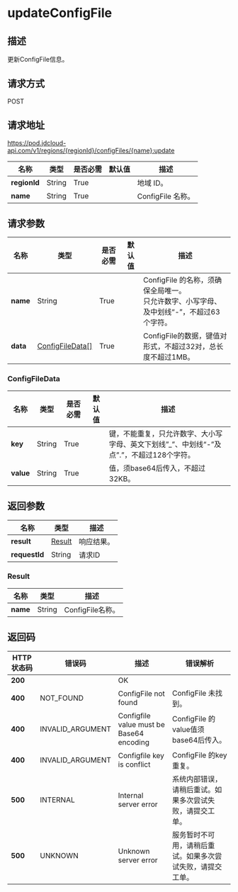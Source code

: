 # updateConfigFile


## 描述
更新ConfigFile信息。


## 请求方式
POST

## 请求地址
https://pod.jdcloud-api.com/v1/regions/{regionId}/configFiles/{name}:update

|名称|类型|是否必需|默认值|描述|
|---|---|---|---|---|
|**regionId**|String|True| |地域 ID。|
|**name**|String|True| |ConfigFile 名称。|

## 请求参数
|名称|类型|是否必需|默认值|描述|
|---|---|---|---|---|
|**name**|String|True| |ConfigFile 的名称，须确保全局唯一。<br>只允许数字、小写字母、及中划线“-”，不超过63个字符。|
|**data**|[ConfigFileData[]](updateconfigfile#configfiledata)|True| |ConfigFile的数据，键值对形式，不超过32对，总长度不超过1MB。|

### <div id="configfiledata">ConfigFileData</div>
|名称|类型|是否必需|默认值|描述|
|---|---|---|---|---|
|**key**|String|True| |键，不能重复，只允许数字、大小写字母、英文下划线”_”、中划线“-”及点”.”，不超过128个字符。|
|**value**|String|True| |值，须base64后传入，不超过32KB。|

## 返回参数
|名称|类型|描述|
|---|---|---|
|**result**|[Result](updateconfigfile#result)| 响应结果。|
|**requestId**|String|请求ID |

### <div id="result">Result</div>
|名称|类型|描述|
|---|---|---|
|**name**|String|ConfigFile名称。 |

## 返回码
|HTTP状态码|错误码|描述|错误解析
|---|---|---|---|
|**200**||OK|
|**400** |NOT_FOUND|ConfigFile not found | ConfigFile 未找到。
|**400** |INVALID_ARGUMENT|Configfile value must be Base64 encoding | ConfigFile 的value值须base64后传入。
|**400** |INVALID_ARGUMENT|Configfile key is conflict | ConfigFile 的key重复。
|**500**| INTERNAL| Internal server error|系统内部错误，请稍后重试。如果多次尝试失败，请提交工单。
|**500**|	UNKNOWN|	Unknown server error	|服务暂时不可用，请稍后重试。如果多次尝试失败，请提交工单。
